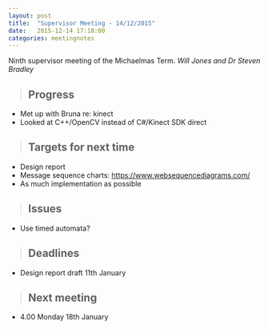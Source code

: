 ```yaml
---
layout: post
title:  "Supervisor Meeting - 14/12/2015"
date:   2015-12-14 17:18:00
categories: meetingnotes
---
```


Ninth supervisor meeting of the Michaelmas Term. _Will Jones and Dr Steven Bradley_

>Progress
>---
* Met up with Bruna re: kinect
* Looked at C++/OpenCV instead of C#/Kinect SDK direct

>Targets for next time
>---
* Design report
* Message sequence charts: https://www.websequencediagrams.com/
* As much implementation as possible

>Issues
>---
* Use timed automata?

>Deadlines
>---
* Design report draft 11th January

>Next meeting
>---
* 4.00 Monday 18th January